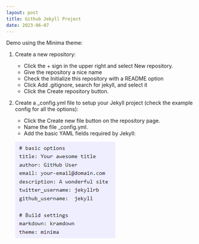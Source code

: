 ```yaml
---
layout: post
title: Github Jekyll Project
date: 2023-06-07
---
```


Demo using the Minima theme:

1. Create a new repository:
   - Click the + sign in the upper right and select New repository.
   - Give the repository a nice name
   - Check the Initialize this repository with a README option
   - Click Add .gitignore, search for jekyll, and select it
   - Click the Create repository button.
2. Create a _config.yml file to setup your Jekyll project (check the example config for all the options):
   - Click the Create new file button on the repository page.
   - Name the file _config.yml.
   - Add the basic YAML fields required by Jekyll:
   
   ![jekyll](/image/jekyll.png)

